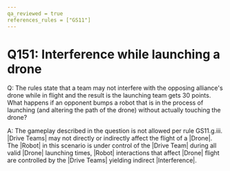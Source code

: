 ```yaml
---
qa_reviewed = true
references_rules = ["GS11"]
---
```


# Q151: Interference while launching a drone

Q: The rules state that a team may not interfere with the opposing alliance's drone while in flight and the result is the launching team gets 30 points.  What happens if an opponent bumps a robot that is in the process of launching  (and altering the path of the drone) without actually touching the drone?

A: The gameplay described in the question is not allowed per rule GS11.g.iii. |Drive Teams| may not directly or indirectly affect the flight of a |Drone|. The |Robot| in this scenario is under control of the |Drive Team| during all valid |Drone| launching times, |Robot| interactions that affect |Drone| flight are controlled by the |Drive Teams| yielding indirect |Interference|.